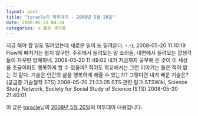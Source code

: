 ```yaml
---
layout: post
title: "toracle의 미투데이 - 2008년 5월 20일"
date: 2008-05-21 04:34
categories: ⊙ 짧은 생각들
---
```


지금 해야 할 일도 밀려있는데 새로운 일이 또 밀려온다. -.-); 2008-05-20 11:10:19
Flow에 빠지기는 쉽지 않구만. 주위에서 들려오는 말 소리들, 내면에서 들려오는 잡생각들이 자꾸만 방해하네. 2008-05-20 11:49:02
내가 지금까지 공부해 온 것이 이 세상을 조금이라도 행복하게 할 수 있을까? 적어도 학교에서는 그런 이야기는 들은 적이 없는 것 같다. 기술은 인간의 삶을 행복하게 해줄 수 있는가? 그렇다면 내가 배운 기술은? (궁금증 기술철학 STS) 2008-05-20 21:33:05
STS 관련 링크.STSWiki, Science Study Network, Society for Social Study of Science (STS) 2008-05-20 21:40:01


이 글은 [toracle](http://me2day.net/toracle)님의 [2008년 5월 20일](http://me2day.net/toracle/2008/05/20)의 미투데이 내용입니다.

 
       
